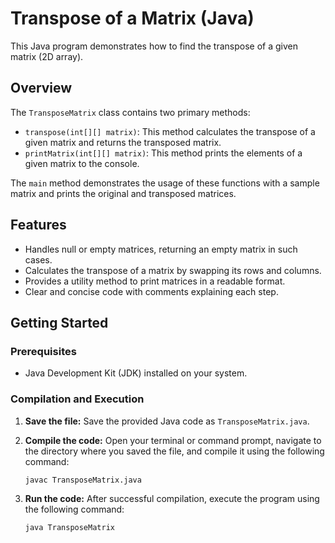 # Transpose of a Matrix (Java)

This Java program demonstrates how to find the transpose of a given matrix (2D array).

## Overview

The `TransposeMatrix` class contains two primary methods:

-   `transpose(int[][] matrix)`: This method calculates the transpose of a given matrix and returns the transposed matrix.
-   `printMatrix(int[][] matrix)`: This method prints the elements of a given matrix to the console.

The `main` method demonstrates the usage of these functions with a sample matrix and prints the original and transposed matrices.

## Features

-   Handles null or empty matrices, returning an empty matrix in such cases.
-   Calculates the transpose of a matrix by swapping its rows and columns.
-   Provides a utility method to print matrices in a readable format.
-   Clear and concise code with comments explaining each step.

## Getting Started

### Prerequisites

-   Java Development Kit (JDK) installed on your system.

### Compilation and Execution

1.  **Save the file:** Save the provided Java code as `TransposeMatrix.java`.

2.  **Compile the code:** Open your terminal or command prompt, navigate to the directory where you saved the file, and compile it using the following command:

    ```bash
    javac TransposeMatrix.java
    ```

3.  **Run the code:** After successful compilation, execute the program using the following command:

    ```bash
    java TransposeMatrix
    ```